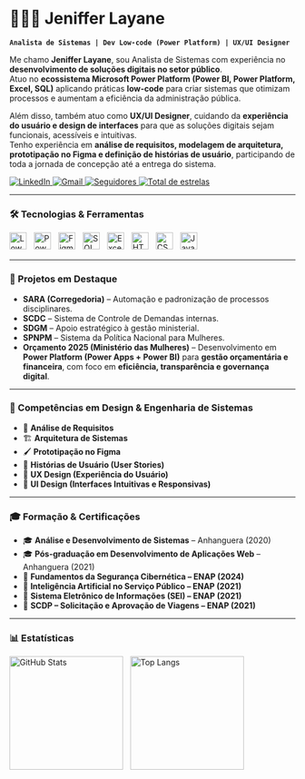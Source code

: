 # 👩🏻‍💻 Jeniffer Layane

**`Analista de Sistemas | Dev Low-code (Power Platform) | UX/UI Designer`**

Me chamo **Jeniffer Layane**, sou Analista de Sistemas com experiência no **desenvolvimento de soluções digitais no setor público**.  
Atuo no **ecossistema Microsoft Power Platform (Power BI, Power Platform, Excel, SQL)** aplicando práticas **low-code** para criar sistemas que otimizam processos e aumentam a eficiência da administração pública.  

Além disso, também atuo como **UX/UI Designer**, cuidando da **experiência do usuário e design de interfaces** para que as soluções digitais sejam funcionais, acessíveis e intuitivas.  
Tenho experiência em **análise de requisitos, modelagem de arquitetura, prototipação no Figma e definição de histórias de usuário**, participando de toda a jornada de concepção até a entrega do sistema.  

<p align="left">
    <a href="https://www.linkedin.com/in/jeniffer-layane-386226190/">
        <img alt="LinkedIn" title="Conectar no LinkedIn" src="https://custom-icon-badges.demolab.com/badge/-LinkedIn-blue?style=for-the-badge&logo=linkedin&logoColor=white"/>
    </a>
    <a href="mailto:layanejeniffer@gmail.com">
        <img alt="Gmail" title="Enviar e-mail" src="https://custom-icon-badges.demolab.com/badge/-Gmail-red?style=for-the-badge&logo=gmail&logoColor=white"/>
    </a> 
    <a href="https://github.com/jenifferlayane?tab=followers">
        <img alt="Seguidores" title="Me siga no GitHub" src="https://custom-icon-badges.demolab.com/github/followers/jenifferlayane?color=236ad3&labelColor=1155ba&style=for-the-badge&logo=github&label=Seguidores&logoColor=white"/>
    </a>
    <a href="https://github.com/jenifferlayane?tab=repositories&sort=stargazers">
        <img alt="Total de estrelas" title="Total de estrelas GitHub" src="https://custom-icon-badges.demolab.com/github/stars/jenifferlayane?color=55960c&style=for-the-badge&labelColor=488207&logo=star&label=estrelas"/>
    </a>
</p>

---

### 🛠️ Tecnologias & Ferramentas

<img align="left" alt="Low-code" title="Dev Low-code" width="30px" style="padding-right:10px;" src="https://img.shields.io/badge/LOW--CODE-9146FF?style=for-the-badge&logo=azuredevops&logoColor=white"/>
<img align="left" alt="Power BI" title="Power BI" width="30px" style="padding-right:10px;" src="https://img.icons8.com/color/48/power-bi.png"/>
<img align="left" alt="Figma" title="Figma (UX/UI Design)" width="30px" style="padding-right:10px;" src="https://cdn.jsdelivr.net/gh/devicons/devicon/icons/figma/figma-original.svg"/>
<img align="left" alt="SQL" title="SQL / Banco de Dados" width="30px" style="padding-right:10px;" src="https://cdn.jsdelivr.net/gh/devicons/devicon/icons/mysql/mysql-original.svg"/>
<img align="left" alt="Excel" title="Excel" width="30px" style="padding-right:10px;" src="https://img.icons8.com/color/48/microsoft-excel-2019--v1.png"/>
<img align="left" alt="HTML" title="HTML" width="30px" style="padding-right:10px;" src="https://cdn.jsdelivr.net/gh/devicons/devicon/icons/html5/html5-original.svg"/>
<img align="left" alt="CSS" title="CSS" width="30px" style="padding-right:10px;" src="https://cdn.jsdelivr.net/gh/devicons/devicon/icons/css3/css3-original.svg"/>
<img align="left" alt="JavaScript" title="JavaScript" width="30px" style="padding-right:10px;" src="https://cdn.jsdelivr.net/gh/devicons/devicon/icons/javascript/javascript-original.svg"/>

<br/>
<br/>

---

### 🚀 Projetos em Destaque

- **SARA (Corregedoria)** – Automação e padronização de processos disciplinares.  
- **SCDC** – Sistema de Controle de Demandas internas.  
- **SDGM** – Apoio estratégico à gestão ministerial.  
- **SPNPM** – Sistema da Política Nacional para Mulheres.  
- **Orçamento 2025 (Ministério das Mulheres)** – Desenvolvimento em **Power Platform (Power Apps + Power BI)** para **gestão orçamentária e financeira**, com foco em **eficiência, transparência e governança digital**.  

---

### 🎨 Competências em Design & Engenharia de Sistemas  

- 📐 **Análise de Requisitos**  
- 🏗️ **Arquitetura de Sistemas**  
- 🖌️ **Prototipação no Figma**  
- 📖 **Histórias de Usuário (User Stories)**  
- 🧩 **UX Design (Experiência do Usuário)**  
- 🎨 **UI Design (Interfaces Intuitivas e Responsivas)**  

---

### 🎓 Formação & Certificações

- 🎓 **Análise e Desenvolvimento de Sistemas** – Anhanguera (2020)  
- 🎓 **Pós-graduação em Desenvolvimento de Aplicações Web** – Anhanguera (2021)    
- 📜 **Fundamentos da Segurança Cibernética – ENAP (2024)**  
- 📜 **Inteligência Artificial no Serviço Público – ENAP (2021)**  
- 📜 **Sistema Eletrônico de Informações (SEI) – ENAP (2021)**  
- 📜 **SCDP – Solicitação e Aprovação de Viagens – ENAP (2021)**  

---

### 📊 Estatísticas

<p>
  <img align="left" alt="GitHub Stats" height="200" style="padding-right: 10px;" src="https://github-readme-stats.vercel.app/api?username=jenifferlayane&show_icons=true&theme=tokyonight&include_all_commits=true&locale=pt-br"/>
  <img align="left" alt="Top Langs" height="200" src="https://github-readme-stats.vercel.app/api/top-langs/?username=jenifferlayane&theme=tokyonight&layout=compact&custom_title=Tecnologias&langs_count=9"/>
</p>
